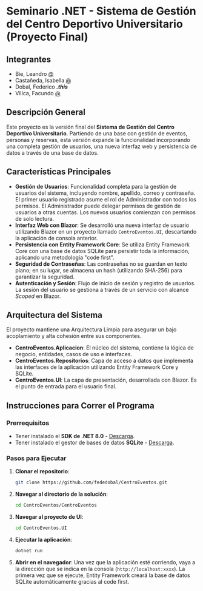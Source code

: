 # Seminario .NET - Sistema de Gestión del Centro Deportivo Universitario (Proyecto Final)

## Integrantes
* Bie, Leandro [@](https://github.com/leandrobie)
* Castañeda, Isabella [@](https://github.com/isa-cast)
* Dobal, Federico _**.this**_
* Villca, Facundo [@](https://github.com/EIKOO1)

## Descripción General
Este proyecto es la versión final del **Sistema de Gestión del Centro Deportivo Universitario**. Partiendo de una base con gestión de eventos, personas y reservas, esta versión expande la funcionalidad incorporando una completa gestión de usuarios, una nueva interfaz web y persistencia de datos a través de una base de datos.

## Características Principales
* **Gestión de Usuarios**: Funcionalidad completa para la gestión de usuarios del sistema, incluyendo nombre, apellido, correo y contraseña. El primer usuario registrado asume el rol de Administrador con todos los permisos. El Administrador puede delegar permisos de gestión de usuarios a otras cuentas. Los nuevos usuarios comienzan con permisos de solo lectura.
* **Interfaz Web con Blazor**: Se desarrolló una nueva interfaz de usuario utilizando Blazor en un proyecto llamado `CentroEventos.UI`, descartando la aplicación de consola anterior.
* **Persistencia con Entity Framework Core**: Se utiliza Entity Framework Core con una base de datos SQLite para persistir toda la información, aplicando una metodología "code first".
* **Seguridad de Contraseñas**: Las contraseñas no se guardan en texto plano; en su lugar, se almacena un hash (utilizando SHA-256) para garantizar la seguridad.
* **Autenticación y Sesión**: Flujo de inicio de sesión y registro de usuarios. La sesión del usuario se gestiona a través de un servicio con alcance *Scoped* en Blazor.

## Arquitectura del Sistema
El proyecto mantiene una Arquitectura Limpia para asegurar un bajo acoplamiento y alta cohesión entre sus componentes.

* **CentroEventos.Aplicacion**: El núcleo del sistema, contiene la lógica de negocio, entidades, casos de uso e interfaces.
* **CentroEventos.Repositorios**: Capa de acceso a datos que implementa las interfaces de la aplicación utilizando Entity Framework Core y SQLite.
* **CentroEventos.UI**: La capa de presentación, desarrollada con Blazor. Es el punto de entrada para el usuario final.

## Instrucciones para Correr el Programa

### Prerrequisitos
* Tener instalado el **SDK de .NET 8.0** - [Descarga](https://dotnet.microsoft.com/es-es/download/dotnet/8.0).
* Tener instalado el gestor de bases de datos **SQLite** - [Descarga](https://sqlite.org/download.html).

### Pasos para Ejecutar
1.  **Clonar el repositorio**:
    ```bash
    git clone https://github.com/fededobal/CentroEventos.git
    ```
2.  **Navegar al directorio de la solución**:
    ```bash
    cd CentroEventos/CentroEventos
    ```
3.  **Navegar al proyecto de UI**:
    ```bash
    cd CentroEventos.UI
    ```
4.  **Ejecutar la aplicación**:
    ```bash
    dotnet run
    ```
5.  **Abrir en el navegador**: Una vez que la aplicación esté corriendo, vaya a la dirección que se indica en la consola (`http://localhost:xxxx`). La primera vez que se ejecute, Entity Framework creará la base de datos SQLite automáticamente gracias al code first.
